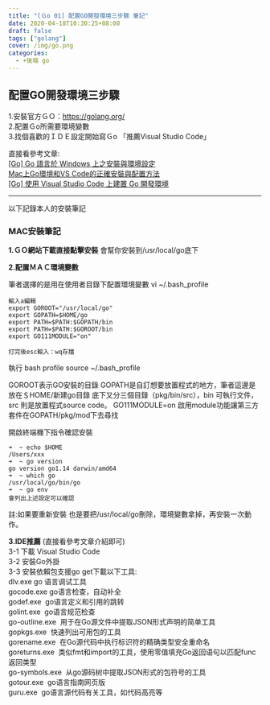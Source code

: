 ```yaml
---
title: "[Ｇo 01] 配置GO開發環境三步驟 筆記"
date: 2020-04-18T10:30:25+08:00
draft: false
tags: ["golang"]
cover: /img/go.png
categories:
  - +後端 go
---
```

## 配置GO開發環境三步驟
1.安裝官方ＧＯ：https://golang.org/ <br>
2.配置Ｇo所需要環境變數 <br>
3.找個喜歡的ＩＤＥ設定開始寫Ｇo 「推薦Visual Studio Code」 <br>


<!--more-->


直接看參考文章: <br>
[[Go] Go 語言於 Windows 上之安裝與環境設定](https://oranwind.org/go-go-yu-yan-yu-windows-shang-zhi-an-zhuang-yu-huan-jing-she-ding/ "[Go] Go 語言於 Windows 上之安裝與環境設定") <br>
[Mac上Go環境和VS Code的正確安裝與配置方法](https://codertw.com/%E5%89%8D%E7%AB%AF%E9%96%8B%E7%99%BC/391186/) <br>
[[Go] 使用 Visual Studio Code 上建置 Go 開發環境](https://oranwind.org/go-ide-visual-studio-code/ "[Go] 使用 Visual Studio Code 上建置 Go 開發環境") <br>


------------
以下記錄本人的安裝筆記

### MAC安裝筆記

**1.ＧＯ網站下載直接點擊安裝**
會幫你安裝到/usr/local/go底下

**2.配置ＭＡＣ環境變數**

筆者選擇的是用在使用者目錄下配置環境變數
vi ~/.bash_profile
```
輸入a編輯
export GOROOT="/usr/local/go"
export GOPATH=$HOME/go
export PATH=$PATH:$GOPATH/bin 
export PATH=$PATH:$GOROOT/bin
export GO111MODULE="on"

打完後esc輸入：wq存擋
```
執行 bash profile
source ~/.bash_profile

GOROOT表示GO安裝的目錄
GOPATH是自訂想要放置程式的地方，筆者這邊是放在＄HOME/新建go目錄
底下又分三個目錄（pkg/bin/src），bin 可執行文件，src 則是放置程式source code。
GO111MODULE=on 
啟用module功能讓第三方套件在GOPATH/pkg/mod下去尋找

開啟終端機下指令確認安裝
```
➜  ~ echo $HOME
/Users/xxx
➜  ~ go version
go version go1.14 darwin/amd64
➜  ~ which go  
/usr/local/go/bin/go
➜  ~ go env
會列出上述設定可以確認
```

註:如果要重新安裝
也是要把/usr/local/go刪除，環境變數拿掉，再安裝一次動作。


**3.IDE推薦** (直接看參考文章介紹即可)<br>
3-1 下載 Visual Studio Code<br>
3-2 安裝Go外掛<br>
3-3 安裝依賴包支援go get下載以下工具:<br>
dlv.exe	go 语言调试工具<br>
gocode.exe	go语言检查，自动补全<br>
godef.exe 	go语言定义和引用的跳转<br>
golint.exe 	go语言规范检查<br>
go-outline.exe 	用于在Go源文件中提取JSON形式声明的简单工具<br>
gopkgs.exe 	快速列出可用包的工具<br>
gorename.exe 	在Go源代码中执行标识符的精确类型安全重命名<br>
goreturns.exe 	类似fmt和import的工具，使用零值填充Go返回语句以匹配func返回类型<br>
go-symbols.exe 	从go源码树中提取JSON形式的包符号的工具<br>
gotour.exe 	go语言指南网页版<br>
guru.exe 	go语言源代码有关工具，如代码高亮等<br>




